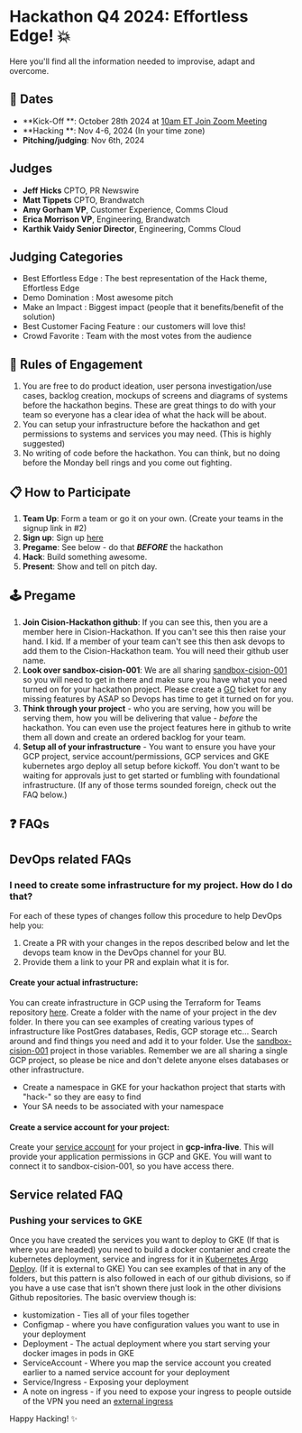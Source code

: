 # Hackathon Q4 2024: Effortless Edge! 💥
Here you'll find all the information needed to improvise, adapt and overcome.

## :calendar: Dates
- **Kick-Off **: October 28th 2024 at [10am ET Join Zoom Meeting](https://cision.zoom.com/j/96306791836?pwd=5Sbsanoby0B1QUwjyknHcc2zX1D2aB.1&from=addon)
- **Hacking **: Nov 4-6, 2024 (In your time zone)
- **Pitching/judging**: Nov 6th, 2024

## Judges ##
* **Jeff Hicks​**   CPTO, PR Newswire​
* **Matt Tippets​**  CPTO, Brandwatch
* **Amy Gorham​ VP**, Customer Experience, Comms Cloud​
* **Erica Morrison​ VP**, Engineering, Brandwatch
* **Karthik Vaidy​ Senior Director**, Engineering, Comms Cloud​​

## Judging Categories ##
* Best Effortless Edge : The best representation of the Hack theme, Effortless Edge
* Demo Domination :  Most awesome pitch
* Make an Impact :   Biggest impact (people that it benefits/benefit of the solution)
* Best Customer Facing Feature  :  our customers will love this!
* Crowd Favorite :  Team with the most votes from the audience

## 📜 Rules of Engagement ##
1. You are free to do product ideation, user persona investigation/use cases, backlog creation, mockups of screens and diagrams of systems before the hackathon begins. These are great things to do with your team so everyone has a clear idea of what the hack will be about.
2. You can setup your infrastructure before the hackathon and get permissions to systems and services you may need. (This is highly suggested)
3. No writing of code before the hackathon. You can think, but no doing before the Monday bell rings and you come out fighting.

## :clipboard: How to Participate
1. **Team Up**: Form a team or go it on your own. (Create your teams in the signup link in #2)
2. **Sign up**: Sign up [here](https://forms.office.com/r/bejtfTpSwG)
3. **Pregame**: See below - do that **_BEFORE_** the hackathon 
4. **Hack**: Build something awesome.
5. **Present**: Show and tell on pitch day.

## 🕹️ Pregame
1. **Join Cision-Hackathon github**: If you can see this, then you are a member here in Cision-Hackathon. If you can't see this then raise your hand. I kid. If a member of your team can't see this then ask devops to add them to the Cision-Hackathon team. You will need their github user name.
2. **Look over sandbox-cision-001**: We are all sharing [sandbox-cision-001](https://console.cloud.google.com/home/dashboard?authuser=0&project=sandbox-cision-001) so you will need to get in there and make sure you have what you need turned on for your hackathon project. Please create a [GO](http://go.ticket.cision.com/) ticket for any missing features by ASAP so Devops has time to get it turned on for you.
3. **Think through your project** - who you are serving, how you will be serving them, how you will be delivering that value - _before_ the hackathon. You can even use the project features here in github to write them all down and create an ordered backlog for your team.
4. **Setup all of your infrastructure** - You want to ensure you have your GCP project, service account/permissions, GCP services and GKE kubernetes argo deploy all setup before kickoff. You don't want to be waiting for approvals just to get started or fumbling with foundational infrastructure. (If any of those terms sounded foreign, check out the FAQ below.)
   
## :question: FAQs

## DevOps related FAQs ##
### I need to create some infrastructure for my project. How do I do that? 
For each of these types of changes follow this procedure to help DevOps help you:
1. Create a PR with your changes in the repos described below and let the devops team know in the DevOps channel for your BU.
2. Provide them a link to your PR and explain what it is for.  

#### **Create your actual infrastructure**: ####
You can create infrastructure in GCP using the Terraform for Teams repository [here](https://github.com/Cision-DevOps/terraform-for-teams/tree/main/teams/gcp/dev). Create a folder with the name of your project in the dev folder. In there you can see examples of creating various types of infrastructure like PostGres databases, Redis, GCP storage etc... Search around and find things you need and add it to your folder. Use the [sandbox-cision-001](https://console.cloud.google.com/home/dashboard?authuser=0&project=sandbox-cision-001) project in those variables. Remember we are all sharing a single GCP project, so please be nice and don't delete anyone elses databases or other infrastructure.
* Create a namespace in GKE for your hackathon project that starts with "hack-" so they are easy to find
* Your SA needs to be associated with your namespace

#### **Create a service account for your project**: ####
Create your [service account](https://github.com/Cision-DevOps/gcp-infra-live/tree/main/terraform/service-acounts/app) for your project in **gcp-infra-live**. This will provide your application permissions in GCP and GKE. You will want to connect it to sandbox-cision-001, so you have access there.

## Service related FAQ ##

### **Pushing your services to GKE** ###
Once you have created the services you want to deploy to GKE (If that is where you are headed) you need to build a docker contanier and create the kubernetes deployment, service and ingress for it in [Kubernetes Argo Deploy](https://github.com/Cision-Hackathon/kubernetes-argo-deploy/tree/main/ccs-usa-gke). (If it is external to GKE) 
You can see examples of that in any of the folders, but this pattern is also followed in each of our github divisions, so if you have a use case that isn't shown there just look in the other divisions Github repositories. The basic overview though is:
* kustomization - Ties all of your files together
* Configmap - where you have configuration values you want to use in your deployment
* Deployment - The actual deployment where you start serving your docker images in pods in GKE
* ServiceAccount - Where you map the service account you created earlier to a named service account for your deployment
* Service/Ingress - Exposing your deployment
* A note on ingress - if you need to expose your ingress to people outside of the VPN you need an [external ingress](https://cision.atlassian.net/wiki/spaces/K8S/pages/25384681532/External+DNS+DNS+Self+Management)


Happy Hacking! :sparkles:
